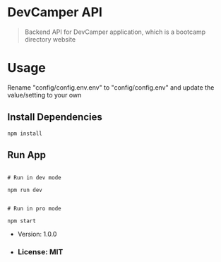 # DevCamper API

> Backend API for DevCamper application,
> which is a bootcamp directory website

# Usage

Rename "config/config.env.env" to
"config/config.env" and update the
value/setting to your own

## Install Dependencies

```
npm install
```

## Run App

```

# Run in dev mode

npm run dev


# Run in pro mode

npm start

```

- Version: 1.0.0

- ### License: MIT

